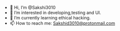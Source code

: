 - 👋 Hi, I’m @Sakshi3010
- 👀 I’m interested in developing,testing and UI.
- 🌱 I’m currently learning ethical hacking.
- 📫 How to reach me: Sakshid3010@protonmail.com

<!---
Sakshi3010/Sakshi3010 is a ✨ special ✨ repository because its `README.md` (this file) appears on your GitHub profile.
You can click the Preview link to take a look at your changes.
--->
